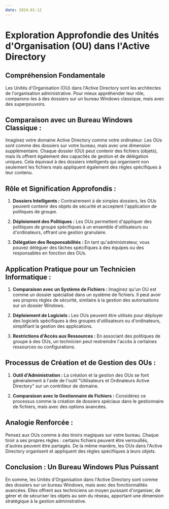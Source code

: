 ```yaml
---
date: 2024-01-12
---
```

# Exploration Approfondie des Unités d'Organisation (OU) dans l'Active Directory

## Compréhension Fondamentale

Les Unités d'Organisation (OU) dans l'Active Directory sont les architectes de l'organisation administrative. Pour mieux appréhender leur rôle, comparons-les à des dossiers sur un bureau Windows classique, mais avec des superpouvoirs.

## **Comparaison avec un Bureau Windows Classique :**

Imaginez votre domaine Active Directory comme votre ordinateur. Les OUs sont comme des dossiers sur votre bureau, mais avec une dimension supplémentaire. Chaque dossier (OU) peut contenir des fichiers (objets), mais ils offrent également des capacités de gestion et de délégation uniques. Cela équivaut à des dossiers intelligents qui organisent non seulement les fichiers mais appliquent également des règles spécifiques à leur contenu.

## **Rôle et Signification Approfondis :**

1. **Dossiers Intelligents :** Contrairement à de simples dossiers, les OUs peuvent contenir des objets de sécurité et acceptent l'application de politiques de groupe.
    
2. **Déploiement des Politiques :** Les OUs permettent d'appliquer des politiques de groupe spécifiques à un ensemble d'utilisateurs ou d'ordinateurs, offrant une gestion granulaire.
    
3. **Délégation des Responsabilités :** En tant qu'administrateur, vous pouvez déléguer des tâches spécifiques à des équipes ou des responsables en fonction des OUs.
    

## **Application Pratique pour un Technicien Informatique :**

1. **Comparaison avec un Système de Fichiers :** Imaginez qu'un OU est comme un dossier spécialisé dans un système de fichiers. Il peut avoir ses propres règles de sécurité, similaire à la gestion des autorisations sur un dossier Windows.
    
2. **Déploiement de Logiciels :** Les OUs peuvent être utilisés pour déployer des logiciels spécifiques à des groupes d'utilisateurs ou d'ordinateurs, simplifiant la gestion des applications.
    
3. **Restrictions d'Accès aux Ressources :** En associant des politiques de groupe à des OUs, un technicien peut restreindre l'accès à certaines ressources ou configurations.
    

## **Processus de Création et de Gestion des OUs :**

1. **Outil d'Administration :** La création et la gestion des OUs se font généralement à l'aide de l'outil "Utilisateurs et Ordinateurs Active Directory" sur un contrôleur de domaine.
    
2. **Comparaison avec le Gestionnaire de Fichiers :** Considérez ce processus comme la création de dossiers spéciaux dans le gestionnaire de fichiers, mais avec des options avancées.
    

## **Analogie Renforcée :**

Pensez aux OUs comme à des tiroirs magiques sur votre bureau. Chaque tiroir a ses propres règles : certains fichiers peuvent être verrouillés, d'autres peuvent être partagés. De la même manière, les OUs dans l'Active Directory organisent et appliquent des règles spécifiques à leurs objets.

## **Conclusion : Un Bureau Windows Plus Puissant**

En somme, les Unités d'Organisation dans l'Active Directory sont comme des dossiers sur un bureau Windows, mais avec des fonctionnalités avancées. Elles offrent aux techniciens un moyen puissant d'organiser, de gérer et de sécuriser les objets au sein du réseau, apportant une dimension stratégique à la gestion administrative.